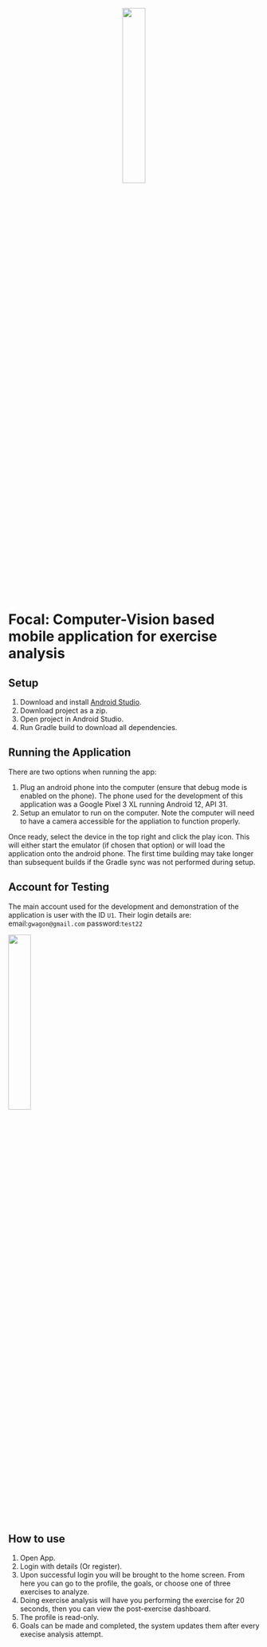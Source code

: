 <p align="center"><img src="https://user-images.githubusercontent.com/38580052/234065285-0aa49961-3fcb-4a2c-9457-c3bdce86876a.png" width="30%"></p>

# Focal: Computer-Vision based mobile application for exercise analysis

## Setup
1. Download and install <a href="https://developer.android.com/studio?gclid=CjwKCAjw0ZiiBhBKEiwA4PT9z417l1Z-SQHSILJKnuccr50AomTJ00VMUMG_ps6ABQPdDmzgWcuDqxoC2s8QAvD_BwE&gclsrc=aw.ds">Android Studio</a>.
2. Download project as a zip.
3. Open project in Android Studio.
4. Run Gradle build to download all dependencies.
## Running the Application
There are two options when running the app:
1. Plug an android phone into the computer (ensure that debug mode is enabled on the phone). The phone used for the development of this application was a Google Pixel 3 XL running Android 12, API 31.
2. Setup an emulator to run on the computer. Note the computer will need to have a camera accessible for the appliation to function properly.

Once ready, select the device in the top right and click the play icon. This will either start the emulator (if chosen that option) or will load the application onto the android phone. The first time building may take longer than subsequent builds if the Gradle sync was not performed during setup.

## Account for Testing
The main account used for the development and demonstration of the application is user with the ID `U1`. Their login details are:
email:`gwagon@gmail.com`
password:`test22`

<img src="https://user-images.githubusercontent.com/38580052/234067920-a8cb9d6f-a73e-4b75-a8f1-d53e7f7c92a9.png" width="30%">

## How to use
1. Open App.
2. Login with details (Or register).
3. Upon successful login you will be brought to the home screen. From here you can go to the profile, the goals, or choose one of three exercises to analyze.
4. Doing exercise analysis will have you performing the exercise for 20 seconds, then you can view the post-exercise dashboard.
5. The profile is read-only.
6. Goals can be made and completed, the system updates them after every execise analysis attempt.
